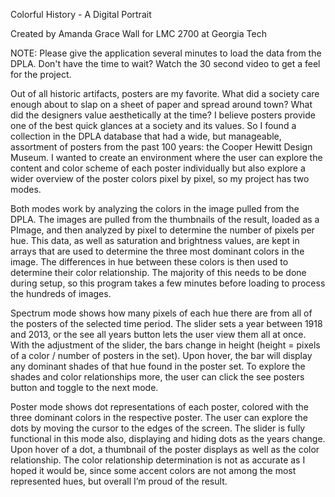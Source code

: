Colorful History - A Digital Portrait

Created by Amanda Grace Wall for LMC 2700 at Georgia Tech

NOTE: Please give the application several minutes to load the data from the DPLA.
Don't have the time to wait? Watch the 30 second video to get a feel for the project.

Out of all historic artifacts, posters are my favorite. What did a society care enough about to slap on a sheet of paper and spread around town? What did the designers value aesthetically at the time? I believe posters provide one of the best quick glances at a society and its values. So I found a collection in the DPLA database that had a wide, but manageable, assortment of posters from the past 100 years: the Cooper Hewitt Design Museum. I wanted to create an environment where the user can explore the content and color scheme of each poster individually but also explore a wider overview of the poster colors pixel by pixel, so my project has two modes.

Both modes work by analyzing the colors in the image pulled from the DPLA. The images are pulled from the thumbnails of the result, loaded as a PImage, and then analyzed by pixel to determine the number of pixels per hue. This data, as well as saturation and brightness values, are kept in arrays that are used to determine the three most dominant colors in the image. The differences in hue between these colors is then used to determine their color relationship. The majority of this needs to be done during setup, so this program takes a few minutes before loading to process the hundreds of images.

Spectrum mode shows how many pixels of each hue there are from all of the posters of the selected time period. The slider sets a year between 1918 and 2013, or the see all years button lets the user view them all at once. With the adjustment of the slider, the bars change in height (height = pixels of a color / number of posters in the set). Upon hover, the bar will display any dominant shades of that hue found in the poster set. To explore the shades and color relationships more, the user can click the see posters button and toggle to the next mode.

Poster mode shows dot representations of each poster, colored with the three dominant colors in the respective poster. The user can explore the dots by moving the cursor to the edges of the screen. The slider is fully functional in this mode also, displaying and hiding dots as the years change. Upon hover of a dot, a thumbnail of the poster displays as well as the color relationship. The color relationship determination is not as accurate as I hoped it would be, since some accent colors are not among the most represented hues, but overall I’m proud of the result.
